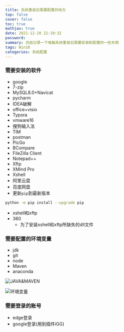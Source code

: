 ```yaml
---
title: 系统重装后需要配置的地方
top: false
cover: false
toc: true
mathjax: true
date: 2021-12-20 22:10:32
password:
summary: 总结记录一下电脑系统重装后需要安装和配置的一些东西
tags: Win10
categories: 系统配置
---
```


### 需要安装的软件

- google
- 7-zip
- MySQL8.0+Navicat
- pycharm
- IDEA破解
- office+visio
- Typora
- vmware16
- 搜狗输入法
- TIM
- postman
- PicGo
- BCompare
- FileZilla Client
- Notepad++
- Xftp
- XMind Pro
- Xshell
- 阿里云盘
- 百度网盘
- 更新`pip`到最新版本

```bash
python -m pip install --upgrade pip
```

- xshell和xftp
- 360
  - 为了安装xshell和xftp所缺失的dll文件

### 需要配置的环境变量

- jdk
- git
- node
- Maven
- anaconda

![JAVA&MAVEN](https://img-blog.csdnimg.cn/34071642a9754bd7a66ac9923eb69267.png)

![环境变量](https://img-blog.csdnimg.cn/5e0deccd8f7a464b8a2072e62752e51f.png)

### 需要登录的账号

- edge登录
- google登录(用到插件iGG)
